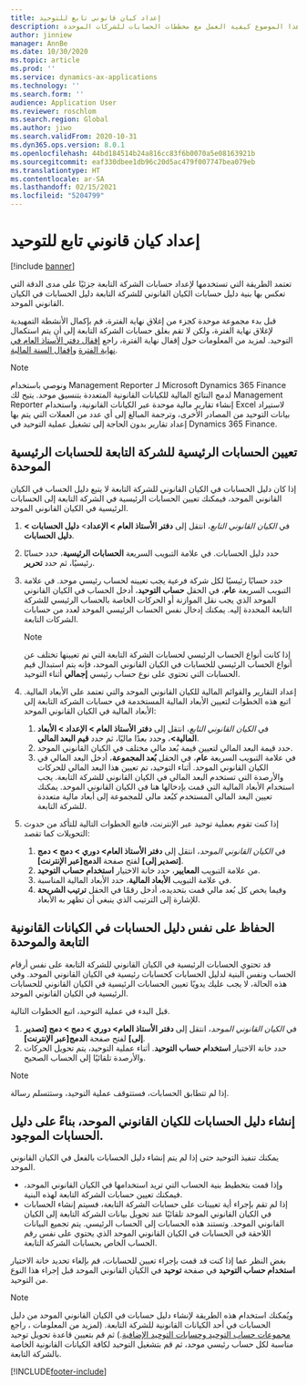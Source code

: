 ```yaml
---
title: إعداد كيان قانوني تابع للتوحيد
description: يوضح هذا الموضوع كيفية العمل مع مخططات الحسابات للشركات الموحدة.
author: jinniew
manager: AnnBe
ms.date: 10/30/2020
ms.topic: article
ms.prod: ''
ms.service: dynamics-ax-applications
ms.technology: ''
ms.search.form: ''
audience: Application User
ms.reviewer: roschlom
ms.search.region: Global
ms.author: jiwo
ms.search.validFrom: 2020-10-31
ms.dyn365.ops.version: 8.0.1
ms.openlocfilehash: 44bd184514b24a816cc83f6b0070a5e08163921b
ms.sourcegitcommit: eaf330dbee1db96c20d5ac479f007747bea079eb
ms.translationtype: HT
ms.contentlocale: ar-SA
ms.lasthandoff: 02/15/2021
ms.locfileid: "5204799"
---
```

# <a name="set-up-a-subsidiary-legal-entity-for-consolidation"></a>إعداد كيان قانوني تابع للتوحيد

[!include [banner](../includes/banner.md)]

تعتمد الطريقة التي تستخدمها لإعداد حسابات الشركة التابعة جزئيًا على مدى الدقة التي تعكس بها بنية دليل حسابات الكيان القانوني للشركة التابعة دليل الحسابات في الكيان القانوني الموحد.

قبل بدء مجموعة موحدة كجزء من إغلاق نهاية الفترة، قم بإكمال الأنشطة التمهيدية لإغلاق نهاية الفترة، ولكن لا تقم بغلق حسابات الشركة التابعة إلى أن يتم استكمال التوحيد. لمزيد من المعلومات حول إقفال نهاية الفترة، راجع [إقفال دفتر الأستاذ العام في نهاية الفترة](close-general-ledger-at-period-end.md) و[إقفال السنة المالية‬](tasks/close-fiscal-year.md).

> [!NOTE]
>  ونوصي باستخدام Management Reporter لـ Microsoft Dynamics 365 Finance لدمج النتائج المالية للكيانات القانونية المتعددة بتنسيق موحد. يتيح لك Management Reporter إنشاء تقارير مالية موحدة عبر الكيانات القانونية، واستخدام Excel لاستيراد بيانات التوحيد من المصادر الأخرى، وترجمة المبالغ إلى أي عدد من العملات التي يتم بها إعداد تقارير بدون الحاجة إلى تشغيل عملية التوحيد في Dynamics 365 Finance.

## <a name="map-subsidiary-main-accounts-to-consolidated-main-accounts"></a>تعيين الحسابات الرئيسية للشركة التابعة للحسابات الرئيسية الموحدة

إذا كان دليل الحسابات في الكيان القانوني للشركة التابعة لا يتبع دليل الحساب في الكيان القانوني الموحد، فيمكنك تعيين الحسابات الرئيسية في الشركة التابعة إلى الحسابات الرئيسية في الكيان القانوني الموحد.

1. في *الكيان القانوني التابع*، انتقل إلى **دفتر الأستاذ العام \> الإعداد**\> **دليل الحسابات \> دليل الحسابات**.
2. حدد دليل الحسابات. في علامة التبويب السريعة **الحسابات الرئيسية**، حدد حسابًا رئيسيًا، ثم حدد **تحرير**.
3. حدد حسابًا رئيسيًا لكل شركة فرعية يجب تعيينه لحساب رئيسي موحد. في علامة التبويب السريعة **عام**، في الحقل **حساب التوحيد**، أدخل الحساب في الكيان القانوني الموحد الذي يجب نقل الموازنة أو الحركات الخاصة بالحساب الرئيسي للشركة التابعة المحددة إليه. يمكنك إدخال نفس الحساب الرئيسي الموحد لعدد من حسابات الشركات التابعة.

    > [!NOTE]
    > إذا كانت أنواع الحساب الرئيسي لحسابات الشركة التابعة التي تم تعيينها تختلف عن أنواع الحساب الرئيسي للحسابات في الكيان القانوني الموحد، فإنه يتم استبدال قيم الحسابات التي تحتوي على نوع حساب رئيسي **إجمالي** أثناء التوحيد.

4. إعداد التقارير والقوائم المالية للكيان القانوني الموحد والتي تعتمد على الأبعاد المالية. اتبع هذه الخطوات لتعيين الأبعاد المالية المستخدمة في حسابات الشركة التابعة إلى الأبعاد المالية في الكيان القانوني الموحد:

    1. في *الكيان القانوني التابع*، انتقل إلى **دفتر الأستاذ العام \> الإعداد \> الأبعاد المالية\>**، وحدد بعدًا ماليًا، ثم حدد **قيم البعد المالي**.
    2. حدد قيمة البعد المالي لتعيين قيمة بُعد مالي مختلف في الكيان القانوني الموحد.
    3. في علامة التبويب السريعة **عام**، في الحقل **بُعد المجموعة**، أدخل البعد المالي في الكيان القانوني الموحد. أثناء التوحيد، تم تعيين هذا البعد المالي للحركات والأرصدة التي تستخدم البعد المالي في الكيان القانوني للشركة التابعة. يجب استخدام الأبعاد المالية التي قمت بإدخالها هنا في الكيان القانوني الموحد. يمكنك تعيين البعد المالي المستخدم كبُعد مالي للمجموعة إلى أبعاد مالية متعددة للشركة التابعة.

5. إذا كنت تقوم بعملية توحيد عبر الإنترنت، فاتبع الخطوات التالية للتأكد من حدوث التحويلات كما تقصد:

    1. في *الكيان القانوني الموحد*، انتقل إلى **دفتر الأستاذ العام\> دوري \> دمج \> دمج \[تصدير إلى\]** لفتح صفحة **الدمج\[عبر الإنترنت\]**.
    2. من علامة التبويب **المعايير**، حدد خانة الاختيار **استخدام حساب التوحيد**.
    3. في علامة التبويب **الأبعاد المالية**، حدد الأبعاد المالية المناسبة.
    4. وفيما يخص كل بُعد مالي قمت بتحديده، أدخل رقمًا في الحقل **ترتيب الشريحة** للإشارة إلى الترتيب الذي ينبغي أن تظهر به الأبعاد.

## <a name="maintain-the-same-chart-of-accounts-in-the-subsidiary-and-consolidated-legal-entities"></a>الحفاظ على نفس دليل الحسابات في الكيانات القانونية التابعة والموحدة

قد تحتوي الحسابات الرئيسية في الكيان القانوني للشركة التابعة على نفس أرقام الحساب ونفس البنية لدليل الحسابات كحسابات رئيسية في الكيان القانوني الموحد. وفي هذه الحالة، لا يجب عليك يدويًا تعيين الحسابات الرئيسية في الكيان القانوني للحسابات الرئيسية في الكيان القانوني الموحد.

قبل البدء في عملية التوحيد، اتبع الخطوات التالية.

1. في *الكيان القانوني الموحد*، انتقل إلى **دفتر الأستاذ العام\> دوري \> دمج \> دمج \[تصدير إلى\]** لفتح صفحة **الدمج\[عبر الإنترنت\]**.
2. حدد خانة الاختيار **استخدام حساب التوحيد**. أثناء عملية التوحيد، يتم تحويل الحركات والأرصدة تلقائيًا إلى الحساب الصحيح.

> [!NOTE]
> إذا لم تتطابق الحسابات، فستتوقف عملية التوحيد، وستتسلم رسالة.

## <a name="create-a-chart-of-accounts-for-the-consolidated-legal-entity-based-on-an-existing-chart-of-accounts"></a>إنشاء دليل الحسابات للكيان القانوني الموحد، بناءً على دليل الحسابات الموجود.

يمكنك تنفيذ التوحيد حتى إذا لم يتم إنشاء دليل الحسابات بالفعل في الكيان القانوني الموحد.

- وإذا قمت بتخطيط بنية الحساب التي تريد استخدامها في الكيان القانوني الموحد، فيمكنك تعيين حسابات الشركة التابعة لهذه البنية.
- إذا لم تقم بإجراء أية تعيينات على حسابات الشركة التابعة، فسيتم إنشاء الحسابات في الكيان القانوني الموحد تلقائيًا عند تحويل بيانات الشركة التابعة إلى الكيان القانوني الموحد. وتستند هذه الحسابات إلى الحساب الرئيسي. يتم تجميع البيانات اللاحقة في الحسابات في الكيان القانوني الموحد الذي يحتوي على نفس رقم الحساب الخاص بحسابات الشركة التابعة.

بغض النظر عما إذا كنت قد قمت بإجراء تعيين للحسابات، قم بإلغاء تحديد خانة الاختيار **استخدام حساب التوحيد** في صفحة **توحيد**  في الكيان القانوني الموحد قبل إجراء هذا النوع من التوحيد.

> [!NOTE]
> ويُمكنك استخدام هذه الطريقة لإنشاء دليل حسابات في الكيان القانوني الموحد من دليل الحسابات في أحد الكيانات القانونية للشركة التابعة. (لمزيد من المعلومات ، راجع [مجموعات حساب التوحيد وحسابات التوحيد الإضافية](../budgeting/consolidation-account-groups-consolidation-accounts.md).) ثم قم بتعيين قاعدة تحويل توحيد مناسبة لكل حساب رئيسي موحد، ثم قم بتشغيل التوحيد لكافة الكيانات القانونية الخاصة بالشركة التابعة.


[!INCLUDE[footer-include](../../includes/footer-banner.md)]